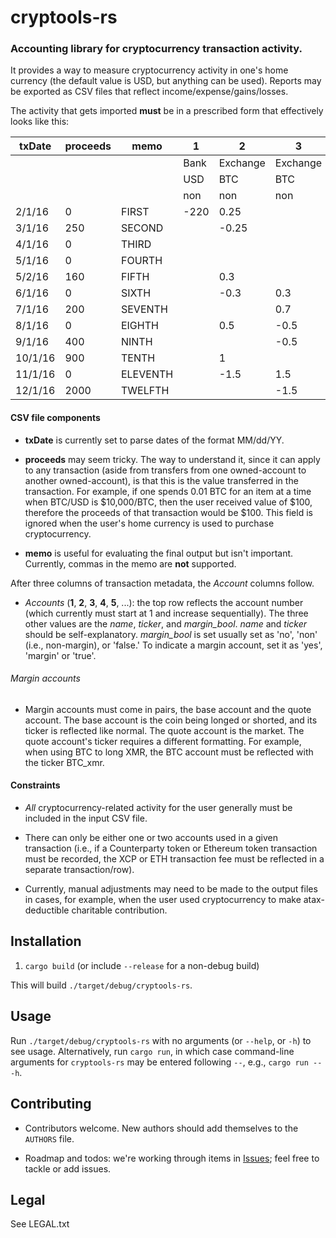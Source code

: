 # cryptools-rs

### Accounting library for cryptocurrency transaction activity.

It provides a way to measure cryptocurrency activity in one's home currency (the default value is USD, but anything can be used).
Reports may be exported as CSV files that reflect income/expense/gains/losses.

The activity that gets imported **must** be in a prescribed form that effectively looks like this:


|txDate |proceeds|memo    |1     |2       |3       |4       |5           |
|-------|--------|--------|------|--------|--------|--------|------------|
|       |        |        |Bank  |Exchange|Exchange|Exchange|Simplewallet|
|       |        |        |USD   |BTC     |BTC     |XMR     |XMR         |
|       |        |        |non   |non     |non     |non     |non         |
|2/1/16 |0       |FIRST   |-220  |0.25    |        |        |            |
|3/1/16 |250     |SECOND  |      |-0.25   |        |180     |            |
|4/1/16 |0       |THIRD   |      |        |        |-90     |90          |
|5/1/16 |0       |FOURTH  |      |        |        |90      |-90         |
|5/2/16 |160     |FIFTH   |      |0.3     |        |-90     |            |
|6/1/16 |0       |SIXTH   |      |-0.3    |0.3     |        |            |
|7/1/16 |200     |SEVENTH |      |        |0.7     |-90     |            |
|8/1/16 |0       |EIGHTH  |      |0.5     |-0.5    |        |            |
|9/1/16 |400     |NINTH   |      |        |-0.5    |200     |            |
|10/1/16|900     |TENTH   |      |1       |        |-200    |            |
|11/1/16|0       |ELEVENTH|      |-1.5    |1.5     |        |            |
|12/1/16|2000    |TWELFTH |      |        |-1.5    |400     |            |


#### CSV file components

* **txDate** is currently set to parse dates of the format MM/dd/YY.

* **proceeds** may seem tricky.
The way to understand it, since it can apply to any transaction (aside from transfers from one owned-account to another owned-account), is that this is the value transferred in the transaction.
For example, if one spends 0.01 BTC for an item at a time when BTC/USD is $10,000/BTC, then the user received value of $100, therefore the proceeds of that transaction would be $100.
This field is ignored when the user's home currency is used to purchase cryptocurrency.

* **memo** is useful for evaluating the final output but isn't important.
Currently, commas in the memo are **not** supported.

After three columns of transaction metadata, the *Account* columns follow.

* *Accounts* (**1**, **2**, **3**, **4**, **5**, ...): the top row reflects the account number (which currently must start at 1 and increase sequentially).
The three other values are the *name*, *ticker*, and *margin_bool*.
*name* and *ticker* should be self-explanatory.
*margin_bool* is set usually set as 'no', 'non' (i.e., non-margin), or 'false.'
To indicate a margin account, set it as 'yes', 'margin' or 'true'.

###### Margin accounts

* Margin accounts must come in pairs, the base account and the quote account.
The base account is the coin being longed or shorted, and its ticker is reflected like normal.
The quote account is the market.
The quote account's ticker requires a different formatting.
For example, when using BTC to long XMR, the BTC account must be reflected with the ticker BTC_xmr.

#### Constraints

* *All* cryptocurrency-related activity for the user generally must be included in the input CSV file.

* There can only be either one or two accounts used in a given transaction (i.e., if a Counterparty token or Ethereum token transaction must be recorded, the XCP or ETH transaction fee must be reflected in a separate transaction/row).

* Currently, manual adjustments may need to be made to the output files in cases, for example, when the user used cryptocurrency to make atax-deductible charitable contribution.

## Installation

1. `cargo build` (or include `--release` for a non-debug build)

This will build `./target/debug/cryptools-rs`.

## Usage

Run `./target/debug/cryptools-rs` with no arguments (or `--help`, or `-h`) to see usage.
Alternatively, run `cargo run`, in which case command-line arguments for `cryptools-rs` may be entered following `--`, e.g., `cargo run -- -h`.

## Contributing

* Contributors welcome. New authors should add themselves to the `AUTHORS` file.

* Roadmap and todos: we're working through items in [Issues](https://github.com/scoobybejesus/cryptools-rs/issues); feel free to tackle or add issues.

## Legal

See LEGAL.txt
